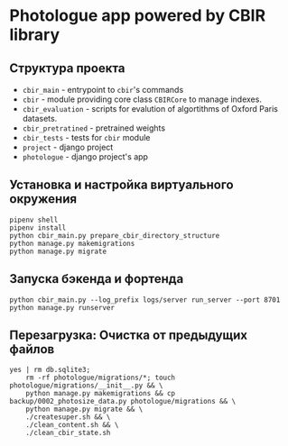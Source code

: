 # Photologue app powered by CBIR library




## Структура проекта
- `cbir_main` - entrypoint to `cbir`'s commands
- `cbir` - module providing core class `CBIRCore` to manage indexes.
- `cbir_evaluation` - scripts for evalution of algortithms of Oxford Paris datasets.
- `cbir_pretratined` - pretrained weights
- `cbir_tests` - tests for `cbir` module
- `project` - django project
- `photologue` - django project's app


## Установка и настройка виртуального окружения
```
pipenv shell
pipenv install
python cbir_main.py prepare_cbir_directory_structure
python manage.py makemigrations
python manage.py migrate
```

## Запуска бэкенда и фортенда
```
python cbir_main.py --log_prefix logs/server run_server --port 8701
python manage.py runserver
```
## Перезагрузка: Очистка от предыдущих файлов
```
yes | rm db.sqlite3;
    rm -rf photologue/migrations/*; touch photologue/migrations/__init__.py && \
    python manage.py makemigrations && cp backup/0002_photosize_data.py photologue/migrations && \
    python manage.py migrate && \
    ./createsuper.sh && \
    ./clean_content.sh && \
    ./clean_cbir_state.sh
```
